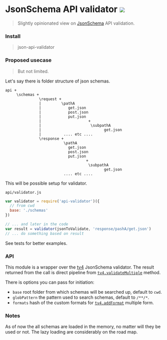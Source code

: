 # JsonSchema API validator [<img src="https://circleci.com/gh/dmi3y/json-api-validator.png?circle-token=:c9b904200c9df88f84e2dd80e9a44d5e16505f0e" />](https://circleci.com/gh/dmi3y/json-api-validator)

> Slightly opinionated view on [JsonSchema](http://json-schema.org/) API validation.

### Install

> json-api-validator

### Proposed usecase

> But not limited.

Let's say there is folder structure of json schemas.

````
api +
     \schemas +
               \request +
               |         \pathA
               |            get.json
               |            post.json
               |            put.json
               |                     +
               |                      \subpathA
               |                            get.json
               |          .... etc ....
               \response +
                          \pathA
                            get.json
                            post.json
                            put.json
                                    +
                                     \subpathA
                                            get.json
                          .... etc ....
````

This will be possible setup for validator.

`api/validator.js`

````js
var validator = require('api-validator')({
  // from cwd
  base: './schemas'
})

// ... and later in the code
var result = validator(jsonToValidate, 'response/pashA/get.json')
// ... do something based on result
````

See tests for better examples.

### API

This module is a wrapper over the [tv4](https://github.com/geraintluff/tv4) JsonSchema validator. The result returned from the call is direct pipeline from [`tv4.validateMultiple`](https://github.com/geraintluff/tv4#usage-3-multiple-errors) method.

There is options you can pass for initiation:

- `base` root folder from which schemas will be searched up, default to `cwd`.
- `globPattern` the pattern used to search schemas, default to `/**/*`.
- `formats` hash of the custom formats for [`tv4.addFormat`](https://github.com/geraintluff/tv4#addformatformat-validationfunction) multiple form.


### Notes

As of now the all schemas are loaded in the memory, no matter will they be used or not. The lazy loading are considerably on the road map.
